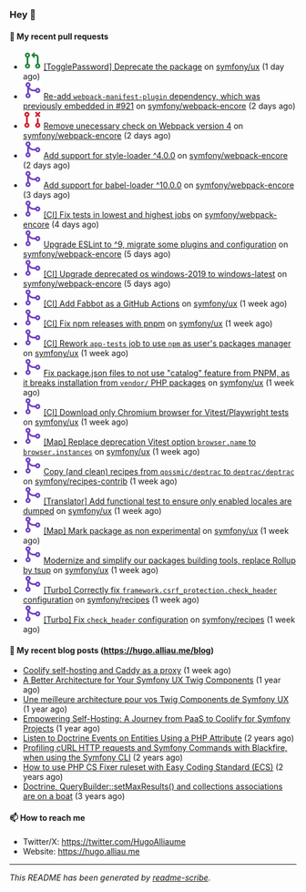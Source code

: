 ### Hey 👋

#### 👷 My recent pull requests

- ![](./assets/pr-open.svg) [[TogglePassword] Deprecate the package](https://github.com/symfony/ux/pull/2972) on [symfony/ux](https://github.com/symfony/ux) (1 day ago)
- ![](./assets/pr-merged.svg) [Re-add `webpack-manifest-plugin` dependency, which was previously embedded in #921](https://github.com/symfony/webpack-encore/pull/1382) on [symfony/webpack-encore](https://github.com/symfony/webpack-encore) (2 days ago)
- ![](./assets/pr-closed.svg) [Remove unecessary check on Webpack version 4](https://github.com/symfony/webpack-encore/pull/1381) on [symfony/webpack-encore](https://github.com/symfony/webpack-encore) (2 days ago)
- ![](./assets/pr-merged.svg) [Add support for style-loader ^4.0.0](https://github.com/symfony/webpack-encore/pull/1380) on [symfony/webpack-encore](https://github.com/symfony/webpack-encore) (2 days ago)
- ![](./assets/pr-merged.svg) [Add support for babel-loader ^10.0.0](https://github.com/symfony/webpack-encore/pull/1379) on [symfony/webpack-encore](https://github.com/symfony/webpack-encore) (3 days ago)
- ![](./assets/pr-merged.svg) [[CI] Fix tests in lowest and highest jobs](https://github.com/symfony/webpack-encore/pull/1378) on [symfony/webpack-encore](https://github.com/symfony/webpack-encore) (4 days ago)
- ![](./assets/pr-merged.svg) [Upgrade ESLint to ^9, migrate some plugins and configuration](https://github.com/symfony/webpack-encore/pull/1377) on [symfony/webpack-encore](https://github.com/symfony/webpack-encore) (5 days ago)
- ![](./assets/pr-merged.svg) [[CI] Upgrade deprecated os windows-2019 to windows-latest](https://github.com/symfony/webpack-encore/pull/1376) on [symfony/webpack-encore](https://github.com/symfony/webpack-encore) (5 days ago)
- ![](./assets/pr-merged.svg) [[CI] Add Fabbot as a GitHub Actions](https://github.com/symfony/ux/pull/2955) on [symfony/ux](https://github.com/symfony/ux) (1 week ago)
- ![](./assets/pr-merged.svg) [[CI] Fix npm releases with pnpm](https://github.com/symfony/ux/pull/2954) on [symfony/ux](https://github.com/symfony/ux) (1 week ago)
- ![](./assets/pr-merged.svg) [[CI] Rework `app-tests` job to use `npm` as user&#39;s packages manager](https://github.com/symfony/ux/pull/2953) on [symfony/ux](https://github.com/symfony/ux) (1 week ago)
- ![](./assets/pr-merged.svg) [Fix package.json files to not use &#34;catalog&#34; feature from PNPM, as it breaks installation from `vendor/` PHP packages](https://github.com/symfony/ux/pull/2952) on [symfony/ux](https://github.com/symfony/ux) (1 week ago)
- ![](./assets/pr-merged.svg) [[CI] Download only Chromium browser for Vitest/Playwright tests](https://github.com/symfony/ux/pull/2948) on [symfony/ux](https://github.com/symfony/ux) (1 week ago)
- ![](./assets/pr-merged.svg) [[Map] Replace deprecation Vitest option `browser.name` to `browser.instances`](https://github.com/symfony/ux/pull/2947) on [symfony/ux](https://github.com/symfony/ux) (1 week ago)
- ![](./assets/pr-merged.svg) [Copy (and clean) recipes from `qossmic/deptrac` to `deptrac/deptrac`](https://github.com/symfony/recipes-contrib/pull/1836) on [symfony/recipes-contrib](https://github.com/symfony/recipes-contrib) (1 week ago)
- ![](./assets/pr-merged.svg) [[Translator] Add functional test to ensure only enabled locales are dumped](https://github.com/symfony/ux/pull/2946) on [symfony/ux](https://github.com/symfony/ux) (1 week ago)
- ![](./assets/pr-merged.svg) [[Map] Mark package as non experimental](https://github.com/symfony/ux/pull/2945) on [symfony/ux](https://github.com/symfony/ux) (1 week ago)
- ![](./assets/pr-merged.svg) [Modernize and simplify our packages building tools, replace Rollup by tsup](https://github.com/symfony/ux/pull/2944) on [symfony/ux](https://github.com/symfony/ux) (1 week ago)
- ![](./assets/pr-merged.svg) [[Turbo] Correctly fix `framework.csrf_protection.check_header` configuration](https://github.com/symfony/recipes/pull/1440) on [symfony/recipes](https://github.com/symfony/recipes) (1 week ago)
- ![](./assets/pr-merged.svg) [[Turbo] Fix `check_header` configuration](https://github.com/symfony/recipes/pull/1439) on [symfony/recipes](https://github.com/symfony/recipes) (1 week ago)

#### 📜 My recent blog posts (https://hugo.alliau.me/blog)

- [Coolify self-hosting and Caddy as a proxy](https://hugo.alliau.me/blog/posts/coolify-self-hosting-and-caddy-as-a-proxy) (1 week ago)
- [A Better Architecture for Your Symfony UX Twig Components](https://hugo.alliau.me/blog/posts/a-better-architecture-for-your-symfony-ux-twig-components) (1 year ago)
- [Une meilleure architecture pour vos Twig Components de Symfony UX](https://hugo.alliau.me/blog/posts/une-meilleure-architecture-pour-vous-twig-components-de-symfony-ux) (1 year ago)
- [Empowering Self-Hosting: A Journey from PaaS to Coolify for Symfony Projects](https://hugo.alliau.me/blog/posts/empowering-self-hosting-a-journey-from-paas-to-coolify-for-symfony-projects) (1 year ago)
- [Listen to Doctrine Events on Entities Using a PHP Attribute](https://hugo.alliau.me/blog/posts/2023-11-12-listen-to-doctrine-events-on-entities-using-a-php-attribute) (2 years ago)
- [Profiling cURL HTTP requests and Symfony Commands with Blackfire, when using the Symfony CLI](https://hugo.alliau.me/blog/posts/2023-10-21-profiling-curl-http-requests-and-symfony-commands-with-blackfire-when-using-the-symfony-cli) (2 years ago)
- [How to use PHP CS Fixer ruleset with Easy Coding Standard (ECS)](https://hugo.alliau.me/blog/posts/2023-07-19-how-to-use-php-cs-fixer-ruleset-with-easy-coding-standard) (2 years ago)
- [Doctrine, QueryBuilder::setMaxResults() and collections associations are on a boat](https://hugo.alliau.me/blog/posts/2022-01-07-doctrine-querybuilder-setmaxresults-and-collections-associations-are-on-a-boat) (3 years ago)

#### 📫 How to reach me

- Twitter/X: https://twitter.com/HugoAlliaume
- Website: https://hugo.alliau.me

---

_This README has been generated by [readme-scribe](https://github.com/muesli/readme-scribe/)_.

